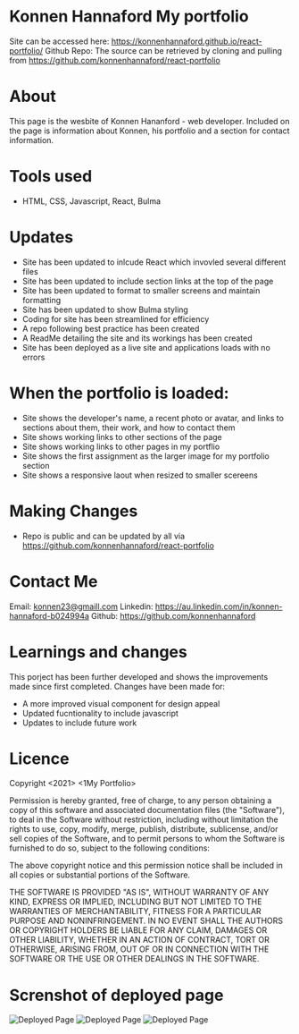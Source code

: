 # Konnen Hannaford My portfolio

Site can be accessed here: https://konnenhannaford.github.io/react-portfolio/
Github Repo: The source can be retrieved by cloning and pulling from https://github.com/konnenhannaford/react-portfolio

# About
This page is the wesbite of Konnen Hananford - web developer. Included on the page is information about Konnen, his portfolio and a section for contact information.

# Tools used
- HTML, CSS, Javascript, React, Bulma

# Updates
- Site has been updated to inlcude React which invovled several different files
- Site has been updated to include section links at the top of the page
- Site has been updated to format to smaller screens and maintain formatting
- Site has been updated to show Bulma styling
- Coding for site has been streamlined for efficiency 
- A repo following best practice has been created 
- A ReadMe detailing the site and its workings has been created
- Site has been deployed as a live site and applications loads with no errors

# When the portfolio is loaded:
- Site shows the developer's name, a recent photo or avatar, and links to sections about them, their work, and how to contact them
- Site shows working links to other sections of the page
- Site shows working links to other pages in my portflio
- Site shows the first assignment as the larger image for my portfolio section
- Site shows a responsive laout when resized to smaller scereens

# Making Changes
- Repo is public and can be updated by all via https://github.com/konnenhannaford/react-portfolio

# Contact Me
Email: konnen23@gmaill.com
Linkedin: https://au.linkedin.com/in/konnen-hannaford-b024994a
Github: https://github.com/konnenhannaford

# Learnings and changes
This porject has been further developed and shows the improvements made since first completed.  Changes have been made for:
- A more improved visual component for design appeal
- Updated fucntionality to include javascript
- Updates to include future work

# Licence
Copyright <2021> <1My Portfolio>

Permission is hereby granted, free of charge, to any person obtaining a copy of this software and associated documentation files (the "Software"), to deal in the Software without restriction, including without limitation the rights to use, copy, modify, merge, publish, distribute, sublicense, and/or sell copies of the Software, and to permit persons to whom the Software is furnished to do so, subject to the following conditions:

The above copyright notice and this permission notice shall be included in all copies or substantial portions of the Software.

THE SOFTWARE IS PROVIDED "AS IS", WITHOUT WARRANTY OF ANY KIND, EXPRESS OR IMPLIED, INCLUDING BUT NOT LIMITED TO THE WARRANTIES OF MERCHANTABILITY, FITNESS FOR A PARTICULAR PURPOSE AND NONINFRINGEMENT. IN NO EVENT SHALL THE AUTHORS OR COPYRIGHT HOLDERS BE LIABLE FOR ANY CLAIM, DAMAGES OR OTHER LIABILITY, WHETHER IN AN ACTION OF CONTRACT, TORT OR OTHERWISE, ARISING FROM, OUT OF OR IN CONNECTION WITH THE SOFTWARE OR THE USE OR OTHER DEALINGS IN THE SOFTWARE.


# Screnshot of deployed page
![Deployed Page](images/sitess1.png)
![Deployed Page](images/sitess2.png)
![Deployed Page](images/sitess3.png)


